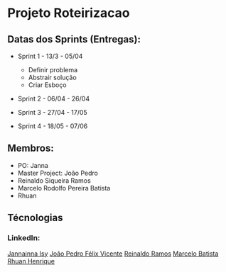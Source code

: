 # Projeto Roteirizacao


  
 ## Datas dos Sprints (Entregas):
 
* Sprint 1 - 13/3 - 05/04
  - Definir problema
  - Abstrair solução
  - Criar Esboço

* Sprint 2 - 06/04 - 26/04
* Sprint 3 - 27/04 - 17/05
* Sprint 4 - 18/05 - 07/06

## Membros:
  * PO: Janna 
  * Master Project: João Pedro 
  * Reinaldo Siqueira Ramos 
  * Marcelo Rodolfo Pereira Batista
  * Rhuan
  

## Técnologias


### LinkedIn:

  [Jannainna Isy]()
  [João Pedro Félix Vicente](https://www.linkedin.com/in/jo%C3%A3o-pedro-f%C3%A9lix-vicente/)
  [Reinaldo Ramos](linkedin.com/in/reinaldo-ramos-857548113)
  [Marcelo Batista]()
  [Rhuan Henrique]()